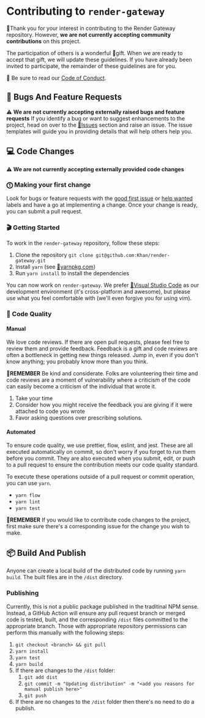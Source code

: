 # Contributing to `render-gateway`

🙇Thank you for your interest in contributing to the Render Gateway repository. However, **we are not currently accepting community contributions** on this project.

The participation of others is a wonderful 🎁gift. When we are ready to accept that gift, we will update these guidelines.
If you have already been invited to participate, the remainder of these guidelines are for you.

📖 Be sure to read our [Code of Conduct](https://github.com/Khan/render-gateway/blob/master/CODE_OF_CONDUCT.md).

## 🛑 Bugs And Feature Requests

⚠️ **We are not currently accepting externally raised bugs and feature requests**
If you identify a bug or want to suggest enhancements to the project, head on over to the [🔗Issues](https://github.com/Khan/render-gateway/issues) section and raise an issue. The issue templates will guide you in providing details that will help others help you.

## 💻 Code Changes

⚠️ **We are not currently accepting externally provided code changes**

### ⓵ Making your first change

Look for bugs or feature requests with the [good first issue](https://github.com/Khan/render-gateway/issues?utf8=%E2%9C%93&q=is%3Aissue+is%3Aopen+label%3A%22good+first+issue%22) or [help wanted](https://github.com/Khan/render-gateway/issues?utf8=%E2%9C%93&q=is%3Aissue+is%3Aopen+label%3A%22help+wanted%22+) labels and have a go at implementing a change. Once your change is ready, you can submit a pull request.

### 🎬 Getting Started

To work in the `render-gateway` repository, follow these steps:

1. Clone the repository
   `git clone git@github.com:Khan/render-gateway.git`
2. Install `yarn` (see [🔗yarnpkg.com](https://yarnpkg.com))
3. Run `yarn install` to install the dependencies

You can now work on `render-gateway`. We prefer [🔗Visual Studio Code](https://code.visualstudio.com/) as our development environment (it's cross-platform and awesome), but please use what you feel comfortable with (we'll even forgive you for using vim).

### 🧪 Code Quality

#### Manual

We love code reviews. If there are open pull requests, please feel free to review them and provide feedback. Feedback is a gift and code reviews are often a bottleneck in getting new things released. Jump in, even if you don't know anything; you probably know more than you think.

💭**REMEMBER** Be kind and considerate. Folks are volunteering their time and code reviews are a moment of vulnerability where a criticism of the code can easily become a criticism of the individual that wrote it.

1. Take your time
2. Consider how you might receive the feedback you are giving if it were attached to code you wrote
3. Favor asking questions over prescribing solutions.

#### Automated

To ensure code quality, we use prettier, flow, eslint, and jest. These are all executed automatically on commit, so don't worry if you forget to run them before you commit. They are also executed when you submit, edit, or push to a pull request to ensure the contribution meets our code quality standard.

To execute these operations outside of a pull request or commit operation, you can use `yarn`.

- `yarn flow`
- `yarn lint`
- `yarn test`

💭**REMEMBER** If you would like to contribute code changes to the project, first make sure there's a corresponding issue for the change you wish to make.

## 📦 Build And Publish

Anyone can create a local build of the distributed code by running `yarn build`. The built files are in the `/dist` directory.

### Publishing

Currently, this is not a public package published in the traditinal NPM sense. Instead, a GitHub Action will ensure any pull request branch or merged code is tested, built, and the corresponding `/dist` files committed to the appropriate branch. Those with appropriate repository permissions can perform this manually with the following steps:

1. `git checkout <branch> && git pull`
1. `yarn install`
1. `yarn test`
1. `yarn build`
1. If there are changes to the `/dist` folder:
    1. `git add dist`
    1. `git commit -m "Updating distribution" -m "<add you reasons for manual publish here>"`
    1. `git push`
1. If there are no changes to the `/dist` folder then there's no need to do a publish.
